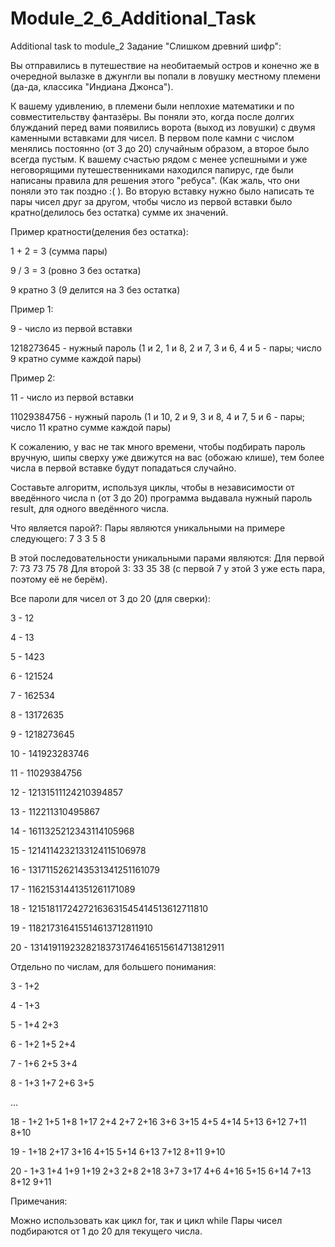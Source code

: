 # Module_2_6_Additional_Task
Additional task to module_2
Задание "Слишком древний шифр":

Вы отправились в путешествие на необитаемый остров и конечно же в очередной вылазке в джунгли вы попали в ловушку местному племени (да-да, классика "Индиана Джонса").

К вашему удивлению, в племени были неплохие математики и по совместительству фантазёры.
Вы поняли это, когда после долгих блужданий перед вами появились ворота (выход из ловушки) с двумя каменными вставками для чисел.
В первом поле камни с числом менялись постоянно (от 3 до 20) случайным образом, а второе было всегда пустым.
К вашему счастью рядом с менее успешными и уже неговорящими путешественниками находился папирус, где были написаны правила для решения этого "ребуса". (Как жаль, что они поняли это так поздно :( ).
Во вторую вставку нужно было написать те пары чисел друг за другом, чтобы число из первой вставки было кратно(делилось без остатка) сумме их значений.

Пример кратности(деления без остатка):

1 + 2 = 3 (сумма пары)

9 / 3 = 3 (ровно 3 без остатка)

9 кратно 3 (9 делится на 3 без остатка)


Пример 1:

9 - число из первой вставки

1218273645 - нужный пароль (1 и 2, 1 и 8, 2 и 7, 3 и 6, 4 и 5 - пары; число 9 кратно сумме каждой пары)

Пример 2:

11 - число из первой вставки

11029384756 - нужный пароль (1 и 10, 2 и 9, 3 и 8, 4 и 7, 5 и 6 - пары; число 11 кратно сумме каждой пары)

К сожалению, у вас не так много времени, чтобы подбирать пароль вручную, шипы сверху уже движутся на вас (обожаю клише), тем более числа в первой вставке будут попадаться случайно.

Составьте алгоритм, используя циклы, чтобы в независимости от введённого числа n (от 3 до 20) программа выдавала нужный пароль result, для одного введённого числа.

Что является парой?:
Пары являются уникальными на примере следующего:
7 3 3 5 8

В этой последовательности уникальными парами являются:
Для первой 7: 73 73 75 78
Для второй 3: 33 35 38 (с первой 7 у этой 3 уже есть пара, поэтому её не берём).

Все пароли для чисел от 3 до 20 (для сверки):

3 - 12

4 - 13

5 - 1423

6 - 121524

7 - 162534

8 - 13172635

9 - 1218273645

10 - 141923283746

11 - 11029384756

12 - 12131511124210394857

13 - 112211310495867

14 - 1611325212343114105968

15 - 1214114232133124115106978

16 - 1317115262143531341251161079

17 - 11621531441351261171089

18 - 12151811724272163631545414513612711810

19 - 118217316415514613712811910

20 - 13141911923282183731746416515614713812911



Отдельно по числам, для большего понимания:

3 - 1+2

4 - 1+3

5 - 1+4 2+3

6 - 1+2 1+5 2+4

7 - 1+6 2+5 3+4

8 - 1+3 1+7 2+6 3+5

...

18 - 1+2 1+5 1+8 1+17 2+4 2+7 2+16 3+6 3+15 4+5 4+14 5+13 6+12 7+11 8+10

19 - 1+18 2+17 3+16 4+15 5+14 6+13 7+12 8+11 9+10

20 - 1+3 1+4 1+9 1+19 2+3 2+8 2+18 3+7 3+17 4+6 4+16 5+15 6+14 7+13 8+12 9+11

Примечания:

Можно использовать как цикл for, так и цикл while
Пары чисел подбираются от 1 до 20 для текущего числа.

